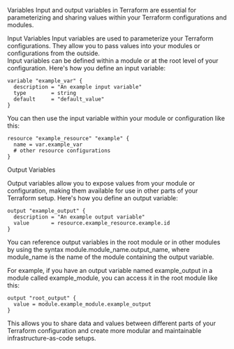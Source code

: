 Variables
Input and output variables in Terraform are essential for parameterizing and sharing values within your Terraform configurations and modules.

Input Variables
Input variables are used to parameterize your Terraform configurations. They allow you to pass values into your modules or configurations from the outside. \
Input variables can be defined within a module or at the root level of your configuration. Here's how you define an input variable:

```
variable "example_var" {
  description = "An example input variable"
  type        = string
  default     = "default_value"
}
```

You can then use the input variable within your module or configuration like this:

```
resource "example_resource" "example" {
  name = var.example_var
  # other resource configurations
}
```

Output Variables

Output variables allow you to expose values from your module or configuration, making them available for use in other parts of your Terraform setup. Here's how you define an output variable:

```
output "example_output" {
  description = "An example output variable"
  value       = resource.example_resource.example.id
}
```

You can reference output variables in the root module or in other modules by using the syntax module.module_name.output_name, where module_name is the name of the module containing the output variable.

For example, if you have an output variable named example_output in a module called example_module, you can access it in the root module like this:

```
output "root_output" {
  value = module.example_module.example_output
}
```

This allows you to share data and values between different parts of your Terraform configuration and create more modular and maintainable infrastructure-as-code setups.